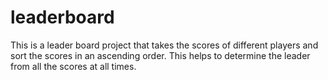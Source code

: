 # leaderboard
This is a leader board project that takes the scores of different players and sort the scores in an ascending order. This helps to determine the leader from all the scores at all times. 
